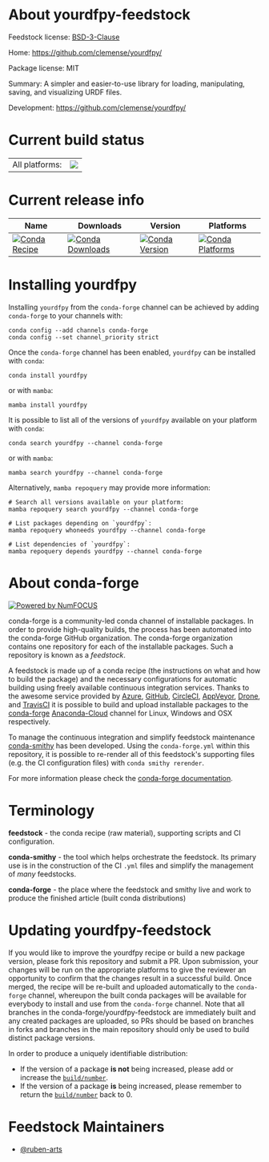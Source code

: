 About yourdfpy-feedstock
========================

Feedstock license: [BSD-3-Clause](https://github.com/conda-forge/yourdfpy-feedstock/blob/main/LICENSE.txt)

Home: https://github.com/clemense/yourdfpy/

Package license: MIT

Summary: A simpler and easier-to-use library for loading, manipulating, saving, and visualizing URDF files.

Development: https://github.com/clemense/yourdfpy/

Current build status
====================


<table><tr><td>All platforms:</td>
    <td>
      <a href="https://dev.azure.com/conda-forge/feedstock-builds/_build/latest?definitionId=18864&branchName=main">
        <img src="https://dev.azure.com/conda-forge/feedstock-builds/_apis/build/status/yourdfpy-feedstock?branchName=main">
      </a>
    </td>
  </tr>
</table>

Current release info
====================

| Name | Downloads | Version | Platforms |
| --- | --- | --- | --- |
| [![Conda Recipe](https://img.shields.io/badge/recipe-yourdfpy-green.svg)](https://anaconda.org/conda-forge/yourdfpy) | [![Conda Downloads](https://img.shields.io/conda/dn/conda-forge/yourdfpy.svg)](https://anaconda.org/conda-forge/yourdfpy) | [![Conda Version](https://img.shields.io/conda/vn/conda-forge/yourdfpy.svg)](https://anaconda.org/conda-forge/yourdfpy) | [![Conda Platforms](https://img.shields.io/conda/pn/conda-forge/yourdfpy.svg)](https://anaconda.org/conda-forge/yourdfpy) |

Installing yourdfpy
===================

Installing `yourdfpy` from the `conda-forge` channel can be achieved by adding `conda-forge` to your channels with:

```
conda config --add channels conda-forge
conda config --set channel_priority strict
```

Once the `conda-forge` channel has been enabled, `yourdfpy` can be installed with `conda`:

```
conda install yourdfpy
```

or with `mamba`:

```
mamba install yourdfpy
```

It is possible to list all of the versions of `yourdfpy` available on your platform with `conda`:

```
conda search yourdfpy --channel conda-forge
```

or with `mamba`:

```
mamba search yourdfpy --channel conda-forge
```

Alternatively, `mamba repoquery` may provide more information:

```
# Search all versions available on your platform:
mamba repoquery search yourdfpy --channel conda-forge

# List packages depending on `yourdfpy`:
mamba repoquery whoneeds yourdfpy --channel conda-forge

# List dependencies of `yourdfpy`:
mamba repoquery depends yourdfpy --channel conda-forge
```


About conda-forge
=================

[![Powered by
NumFOCUS](https://img.shields.io/badge/powered%20by-NumFOCUS-orange.svg?style=flat&colorA=E1523D&colorB=007D8A)](https://numfocus.org)

conda-forge is a community-led conda channel of installable packages.
In order to provide high-quality builds, the process has been automated into the
conda-forge GitHub organization. The conda-forge organization contains one repository
for each of the installable packages. Such a repository is known as a *feedstock*.

A feedstock is made up of a conda recipe (the instructions on what and how to build
the package) and the necessary configurations for automatic building using freely
available continuous integration services. Thanks to the awesome service provided by
[Azure](https://azure.microsoft.com/en-us/services/devops/), [GitHub](https://github.com/),
[CircleCI](https://circleci.com/), [AppVeyor](https://www.appveyor.com/),
[Drone](https://cloud.drone.io/welcome), and [TravisCI](https://travis-ci.com/)
it is possible to build and upload installable packages to the
[conda-forge](https://anaconda.org/conda-forge) [Anaconda-Cloud](https://anaconda.org/)
channel for Linux, Windows and OSX respectively.

To manage the continuous integration and simplify feedstock maintenance
[conda-smithy](https://github.com/conda-forge/conda-smithy) has been developed.
Using the ``conda-forge.yml`` within this repository, it is possible to re-render all of
this feedstock's supporting files (e.g. the CI configuration files) with ``conda smithy rerender``.

For more information please check the [conda-forge documentation](https://conda-forge.org/docs/).

Terminology
===========

**feedstock** - the conda recipe (raw material), supporting scripts and CI configuration.

**conda-smithy** - the tool which helps orchestrate the feedstock.
                   Its primary use is in the construction of the CI ``.yml`` files
                   and simplify the management of *many* feedstocks.

**conda-forge** - the place where the feedstock and smithy live and work to
                  produce the finished article (built conda distributions)


Updating yourdfpy-feedstock
===========================

If you would like to improve the yourdfpy recipe or build a new
package version, please fork this repository and submit a PR. Upon submission,
your changes will be run on the appropriate platforms to give the reviewer an
opportunity to confirm that the changes result in a successful build. Once
merged, the recipe will be re-built and uploaded automatically to the
`conda-forge` channel, whereupon the built conda packages will be available for
everybody to install and use from the `conda-forge` channel.
Note that all branches in the conda-forge/yourdfpy-feedstock are
immediately built and any created packages are uploaded, so PRs should be based
on branches in forks and branches in the main repository should only be used to
build distinct package versions.

In order to produce a uniquely identifiable distribution:
 * If the version of a package **is not** being increased, please add or increase
   the [``build/number``](https://docs.conda.io/projects/conda-build/en/latest/resources/define-metadata.html#build-number-and-string).
 * If the version of a package **is** being increased, please remember to return
   the [``build/number``](https://docs.conda.io/projects/conda-build/en/latest/resources/define-metadata.html#build-number-and-string)
   back to 0.

Feedstock Maintainers
=====================

* [@ruben-arts](https://github.com/ruben-arts/)

